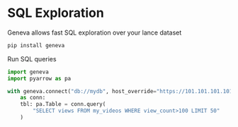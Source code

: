 # SQL Exploration

Geneva allows fast SQL exploration over your lance dataset


```sh
pip install geneva
```

Run SQL queries

```python
import geneva
import pyarrow as pa

with geneva.connect("db://mydb", host_override="https://101.101.101.101") \
    as conn:
    tbl: pa.Table = conn.query(
        "SELECT views FROM my_videos WHERE view_count>100 LIMIT 50"
    )
```